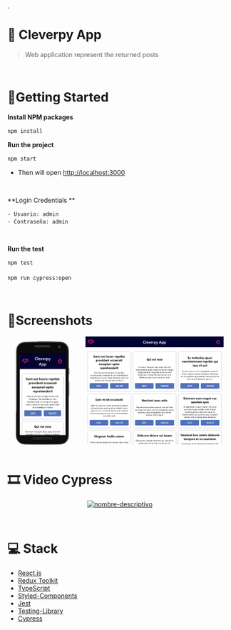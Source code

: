 .

# 📑 Cleverpy App

> Web application represent the returned posts

 </br>

# 💫Getting Started

**Install NPM packages**

```sh
npm install
```

**Run the project**

```sh
npm start
```

- Then will open [http://localhost:3000](http://localhost:3000)

<br/>

**Login Credentials **

```sh
- Usuario: admin
- Contraseña: admin
```

<br/>

**Run the test**

```sh
npm test

npm run cypress:open
```

<br/>

# 🎨Screenshots

<div align="center" >

<img  src="./src/assets/mobile.png" alt="App Image" width='120px' > 
  &nbsp  &nbsp &nbsp  &nbsp
 <img  src="./src/assets/pc.png" alt="App Image" width='310px' >
</div>

<br/>

# 🎞️ Video Cypress

<div align="center" >

[![nombre-descriptivo](https://img.youtube.com/vi/6HEEULa6qdo/hqdefault.jpg)](https://youtu.be/6HEEULa6qdo)

</div>
<br/>

# 💻 Stack

- [React.js](https://nextjs.org/)
- [Redux Toolkit](https://redux-toolkit.js.org/)
- [TypeScript](typescriptlang.org)
- [Styled-Components](https://styled-components.com/)
- [Jest](https://jestjs.io/)
- [Testing-Library](https://testing-library.com/)
- [Cypress](https://www.cypress.io/)
